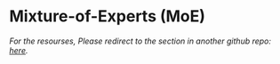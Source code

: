 # Mixture-of-Experts (MoE)
*For the resourses, Please redirect to the section in another github repo: [here](https://github.com/Strivin0311/llms-learning/blob/main/modeling/architecture/mixture-of-experts.md).*


